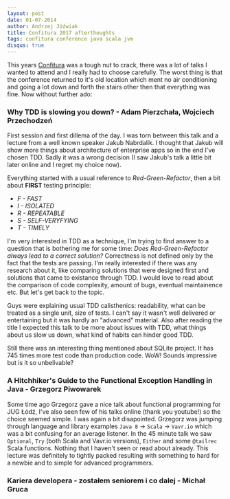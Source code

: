 ```yaml
---
layout: post
date: 01-07-2014
author: Andrzej Jóźwiak
title: Confitura 2017 afterthoughts
tags: confitura conference java scala jvm
disqus: true
---
```


This years [Confitura](https://2017.confitura.pl/schedule) was a tough nut to crack, there was a lot of talks I wanted to attend and I really had to choose carefully. The worst thing is that the conference returned to it's old location which ment no air conditioning and going a lot down and forth the stairs other then that everything was fine. Now without further ado:

### Why TDD is slowing you down? - Adam Pierzchała, Wojciech Przechodzeń

First session and first dillema of the day. I was torn between this talk and a lecture from a well known speaker Jakub Nabrdalik. I thought that Jakub will show more things about architecture of enterprise apps so in the end I've chosen TDD. Sadly it was a wrong decision (I saw Jakub's talk a little bit later online and I regret my choice now).

Everything started with a usual reference to *Red-Green-Refactor*, then a bit about **FIRST** testing principle:
* *F - FAST*
* *I - ISOLATED*
* *R - REPEATABLE*
* *S - SELF-VERYFYING*
* *T - TIMELY*

I'm very interested in TDD as a technique, I'm trying to find answer to a question that is bothering me for some time: *Does Red-Green-Refactor always lead to a correct solution?* Correctness is not defined only by the fact that the tests are passing. I'm really interested if there was any research about it, like comparing solutions that were designed first and solutions that came to existance through TDD. I would love to read about the comparison of code complexity, amount of bugs, eventual maintainence etc. But let's get back to the topic.

Guys were explaining usual TDD calisthenics: readability, what can be treated as a single unit, size of tests. I can't say it wasn't well delivered or entertaining but it was hardly an "advanced" material. Also after reading the title I expected this talk to be more about issues with TDD, what things about us slow us down, what kind of habits can hinder good TDD.

Still there was an interesting thing mentioned about SQLite project. It has 745 times more test code than production code. WoW! Sounds impressive but is it so unbelivable?

### A Hitchhiker's Guide to the Functional Exception Handling in Java - Grzegorz Piwowarek

Some time ago Grzegorz gave a nice talk about functional programming for JUG Łódź, I've also seen few of his talks online (thank you youtube!) so the choice seemed simple. I was again a bit disapointed. Grzegorz was jumping through language and library examples `Java 8` -> `Scala` -> `Vavr.io` which was a bit confusing for an average listener. In the 45 minute talk we saw `Optional`, `Try` (both Scala and Vavr.io versions), `Either` and some `@tailrec` Scala functions. Nothing that I haven't seen or read about already. This lecture was definitely to tightly packed resulting with something to hard for a newbie and to simple for advanced programmers.

### Kariera developera - zostałem seniorem i co dalej - Michał Gruca
